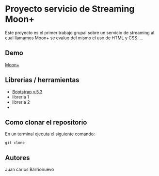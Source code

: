 # Proyecto servicio de Streaming Moon+

Este proyecto es el primer trabajo grupal sobre un servicio de streaming al cual llamamos Moon+
se evaluo del mismo el uso de HTML y CSS.
...
## Demo
[Moon+](https://moonplus-rollingcode.netlify.app/)

## Librerias / herramientas 

- [Bootstrap v.5.3](https://blog.getbootstrap.com/)
- libreria 1
- libreria 2
- 
 ## Como clonar el repositorio
 En un terminal ejecuta el siguiente comando:

```
git clone 

```
## Autores

Juan carlos Barrionuevo